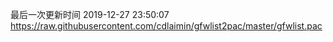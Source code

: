最后一次更新时间 2019-12-27 23:50:07
https://raw.githubusercontent.com/cdlaimin/gfwlist2pac/master/gfwlist.pac

